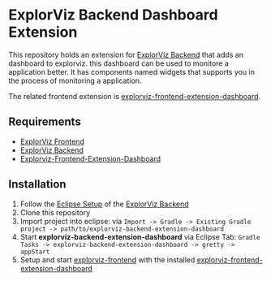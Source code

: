 # ExplorViz Backend Dashboard Extension

This repository holds an extension for [ExplorViz Backend](https://github.com/ExplorViz/explorviz-backend) that adds an dashboard to explorviz. this dashboard can be used
to monitore a application better. It has components named widgets that supports you in the process of monitoring a application.

The related frontend extension is [explorviz-frontend-extension-dashboard](https://github.com/ExplorViz/explorviz-frontend-extension-dashboard).


## Requirements
- [ExplorViz Frontend](https://github.com/ExplorViz/explorviz-frontend)
- [ExplorViz Backend](https://github.com/ExplorViz/explorviz-backend)
- [Explorviz-Frontend-Extension-Dashboard](https://github.com/ExplorViz/explorviz-frontend-extension-dashboard)

## Installation
1. Follow the [Eclipse Setup](https://github.com/ExplorViz/explorviz-backend#eclipse-setup) of the [ExplorViz Backend](https://github.com/ExplorViz/explorviz-backend)
2. Clone this repository
3. Import project into eclipse: via `Import -> Gradle -> Existing Gradle project -> path/to/explorviz-backend-extension-dashboard`
4. Start **explorviz-backend-extension-dashboard** via Eclipse Tab: `Gradle Tasks -> explorviz-backend-extension-dashboard -> gretty -> appStart`
5. Setup and start [explorviz-frontend](https://github.com/ExplorViz/explorviz-frontend) with the installed [explorviz-frontend-extension-dashboard](https://github.com/ExplorViz/explorviz-frontend-extension-dashboard)
